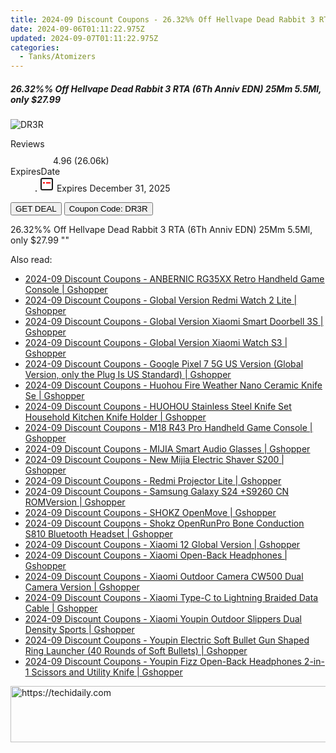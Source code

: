 ```yaml
---
title: 2024-09 Discount Coupons - 26.32%% Off Hellvape Dead Rabbit 3 RTA (6Th Anniv EDN) 25Mm 5.5Ml, only $27.99 | Vapesourcing Electronics Co.,Ltd.
date: 2024-09-06T01:11:22.975Z
updated: 2024-09-07T01:11:22.975Z
categories:
  - Tanks/Atomizers
---
```



<div class="max-w-4xl mx-auto grid grid-cols-1 lg:max-w-5xl lg:gap-x-20 lg:grid-cols-2">
  <div class="relative p-3 col-start-1 row-start-1 flex flex-col-reverse rounded-lg bg-gradient-to-t from-black/75 via-black/0 sm:bg-none sm:row-start-2 sm:p-0 lg:row-start-1">
    <h5 class="mt-1 text-lg font-semibold text-white sm:text-slate-900 md:text-2xl dark:sm:text-white">26.32%% Off Hellvape Dead Rabbit 3 RTA (6Th Anniv EDN) 25Mm 5.5Ml, only $27.99</h5>
  </div>
  
  <div class="col-start-1 col-end-3 row-start-1 grid gap-4 sm:mb-6 sm:grid-cols-4 lg:col-start-2 lg:row-span-6 lg:row-end-6 lg:mb-0 lg:gap-6">
      <img src="&quot;https://static.shareasale.com/image/90958/deal/HellvapeDeadRabbit3RTA6thAnnivEDN25mm5.png&quot;" onClick="javascript:window.open(decodeURIComponent('%22https%3A%2F%2Fwww.shareasale.com%2Fu.cfm%3Fd%3D1225699%26m%3D90958%26u%3D4338022%22'), '_blank');void(0);" alt="DR3R" class="h-60 w-full rounded-lg object-cover sm:col-span-2 sm:h-52 lg:col-span-full" loading="lazy" />
    
  </div>
  <dl class="row-start-2 mt-4 flex items-center text-xs font-medium sm:row-start-3 sm:mt-1 md:mt-2.5 lg:row-start-2">
    <dt class="sr-only">Reviews</dt>
    <dd class="flex items-center text-indigo-600 dark:text-indigo-400">
      <svg width="24" height="24" fill="none" aria-hidden="true" class="mr-1 stroke-current dark:stroke-indigo-500">
        <path d="m12 5 2 5h5l-4 4 2.103 5L12 16l-5.103 3L9 14l-4-4h5l2-5Z" stroke-width="2" stroke-linecap="round" stroke-linejoin="round" />
      </svg>
      <span>4.96 <span class="font-normal text-slate-400">(26.06k)</span></span>
    </dd>
    <dt class="sr-only">ExpiresDate</dt>
    <dd class="flex items-center">
      <svg width="2" height="2" aria-hidden="true" fill="currentColor" class="mx-3 text-slate-300">
        <circle cx="1" cy="1" r="1" />
      </svg>
      <svg width="24" height="24" viewBox="0 0 24 24" fill="none" stroke="currentColor" stroke-width="2">
        <rect x="3" y="3" width="18" height="18" rx="2" fill="#fff" />
        <path d="M6 10L18 10" stroke="red" stroke-width="2" fill="none" />
        <path d="M10 6L10 18" stroke="#fff" stroke-width="2" fill="none" />
      </svg>
      Expires December 31, 2025    </dd>
  </dl>
  <div class="col-start-1 row-start-3 mt-4 self-center sm:col-start-2 sm:row-span-2 sm:row-start-2 sm:mt-0 lg:col-start-1 lg:row-start-3 lg:row-end-4 lg:mt-6">
    <button type="button" onClick="javascript:window.open(decodeURIComponent('%22https%3A%2F%2Fwww.shareasale.com%2Fu.cfm%3Fd%3D1225699%26m%3D90958%26u%3D4338022%22'), '_blank');void(0);" class="rounded-lg bg-red-600 px-3 py-2 text-sm font-medium leading-6 text-white">GET DEAL</button>
    <button type="button" onClick="javascript:window.open(decodeURIComponent('%22https%3A%2F%2Fwww.shareasale.com%2Fu.cfm%3Fd%3D1225699%26m%3D90958%26u%3D4338022%22'), '_blank');void(0);" class="border-dashed border-2 border-indigo-600 bg-green-100 text-sm leading-6 font-medium py-2 px-3 rounded-lg">Coupon Code: DR3R</button>
  </div>
  <p class="col-start-1 mt-4 text-sm leading-6 sm:col-span-2 lg:col-span-1 lg:row-start-4 lg:mt-6 dark:text-slate-400">
    26.32%% Off Hellvape Dead Rabbit 3 RTA (6Th Anniv EDN) 25Mm 5.5Ml, only $27.99 
""  </p>
</div>
<span class="atpl-alsoreadstyle">Also read:</span>
<div><ul>
<li><a href="https://coupons.techidaily.com/coupon-1118179-share-97331-sale/"><u>2024-09 Discount Coupons - ANBERNIC RG35XX Retro Handheld Game Console | Gshopper</u></a></li>
<li><a href="https://coupons.techidaily.com/coupon-1118114-share-97331-sale/"><u>2024-09 Discount Coupons - Global Version Redmi Watch 2 Lite | Gshopper</u></a></li>
<li><a href="https://coupons.techidaily.com/coupon-1118109-share-97331-sale/"><u>2024-09 Discount Coupons - Global Version Xiaomi Smart Doorbell 3S | Gshopper</u></a></li>
<li><a href="https://coupons.techidaily.com/coupon-1118178-share-97331-sale/"><u>2024-09 Discount Coupons - Global Version Xiaomi Watch S3 | Gshopper</u></a></li>
<li><a href="https://coupons.techidaily.com/coupon-1118170-share-97331-sale/"><u>2024-09 Discount Coupons - Google Pixel 7 5G US Version (Global Version, only the Plug Is US Standard) | Gshopper</u></a></li>
<li><a href="https://coupons.techidaily.com/coupon-1118183-share-97331-sale/"><u>2024-09 Discount Coupons - Huohou Fire Weather Nano Ceramic Knife Se | Gshopper</u></a></li>
<li><a href="https://coupons.techidaily.com/coupon-1118182-share-97331-sale/"><u>2024-09 Discount Coupons - HUOHOU Stainless Steel Knife Set Household Kitchen Knife Holder | Gshopper</u></a></li>
<li><a href="https://coupons.techidaily.com/coupon-1118181-share-97331-sale/"><u>2024-09 Discount Coupons - M18 R43 Pro Handheld Game Console | Gshopper</u></a></li>
<li><a href="https://coupons.techidaily.com/coupon-1118111-share-97331-sale/"><u>2024-09 Discount Coupons - MIJIA Smart Audio Glasses | Gshopper</u></a></li>
<li><a href="https://coupons.techidaily.com/coupon-1118176-share-97331-sale/"><u>2024-09 Discount Coupons - New Mijia Electric Shaver S200 | Gshopper</u></a></li>
<li><a href="https://coupons.techidaily.com/coupon-1118177-share-97331-sale/"><u>2024-09 Discount Coupons - Redmi Projector Lite | Gshopper</u></a></li>
<li><a href="https://coupons.techidaily.com/coupon-1118169-share-97331-sale/"><u>2024-09 Discount Coupons - Samsung Galaxy S24 +S9260 CN ROMVersion | Gshopper</u></a></li>
<li><a href="https://coupons.techidaily.com/coupon-1118172-share-97331-sale/"><u>2024-09 Discount Coupons - SHOKZ OpenMove | Gshopper</u></a></li>
<li><a href="https://coupons.techidaily.com/coupon-1118171-share-97331-sale/"><u>2024-09 Discount Coupons - Shokz OpenRunPro Bone Conduction S810 Bluetooth Headset | Gshopper</u></a></li>
<li><a href="https://coupons.techidaily.com/coupon-1118180-share-97331-sale/"><u>2024-09 Discount Coupons - Xiaomi 12 Global Version | Gshopper</u></a></li>
<li><a href="https://coupons.techidaily.com/coupon-1118110-share-97331-sale/"><u>2024-09 Discount Coupons - Xiaomi Open-Back Headphones | Gshopper</u></a></li>
<li><a href="https://coupons.techidaily.com/coupon-1118173-share-97331-sale/"><u>2024-09 Discount Coupons - Xiaomi Outdoor Camera CW500 Dual Camera Version | Gshopper</u></a></li>
<li><a href="https://coupons.techidaily.com/coupon-1118175-share-97331-sale/"><u>2024-09 Discount Coupons - Xiaomi Type-C to Lightning Braided Data Cable | Gshopper</u></a></li>
<li><a href="https://coupons.techidaily.com/coupon-1118174-share-97331-sale/"><u>2024-09 Discount Coupons - Xiaomi Youpin Outdoor Slippers Dual Density Sports | Gshopper</u></a></li>
<li><a href="https://coupons.techidaily.com/coupon-1118113-share-97331-sale/"><u>2024-09 Discount Coupons - Youpin Electric Soft Bullet Gun Shaped Ring Launcher (40 Rounds of Soft Bullets) | Gshopper</u></a></li>
<li><a href="https://coupons.techidaily.com/coupon-1118112-share-97331-sale/"><u>2024-09 Discount Coupons - Youpin Fizz Open-Back Headphones 2-in-1 Scissors and Utility Knife | Gshopper</u></a></li>
</ul></div>

<ins class="adsbygoogle"
      style="display:block"
      data-ad-client="ca-pub-7571918770474297"
      data-ad-slot="8358498916"
      data-ad-format="auto"
      data-full-width-responsive="true"></ins>
<!-- affiliate ads begin -->
<a href="https://unicoeye.pxf.io/c/5597632/2121331/18498" target="_top" id="2121331">
  <img src="//a.impactradius-go.com/display-ad/18498-2121331" border="0" alt="https://techidaily.com" width="728" height="90"/>
</a>
<img height="0" width="0" src="https://unicoeye.pxf.io/i/5597632/2121331/18498" style="position:absolute;visibility:hidden;" border="0" />
<!-- affiliate ads end -->